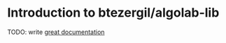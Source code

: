 # Introduction to btezergil/algolab-lib

TODO: write [great documentation](http://jacobian.org/writing/what-to-write/)
